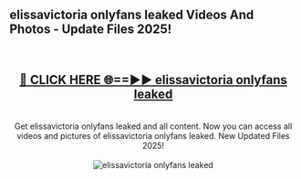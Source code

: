 <h2>elissavictoria onlyfans leaked Videos And Photos - Update Files 2025!</h2>
<br>
<div align="center">
<h2><a href="https://top-ai-tools.click/QrbHav" rel="nofollow">🔴 CLICK HERE 🌐==►► elissavictoria onlyfans leaked</a></h2>
<br>
Get elissavictoria onlyfans leaked and all content. Now you can access all videos and pictures of elissavictoria onlyfans leaked. New Updated Files 2025!
<br>
<br>
<a href="https://top-ai-tools.click/QrbHav" rel="nofollow" data-target="animated-image.originalLink"><img src="https://i.ibb.co.com/WyWwxjT/player-gif2.gif" alt="elissavictoria onlyfans leaked" style="max-width: 100%; display: inline-block;" data-target="animated-image.originalImage"></a>
</div>
<br>